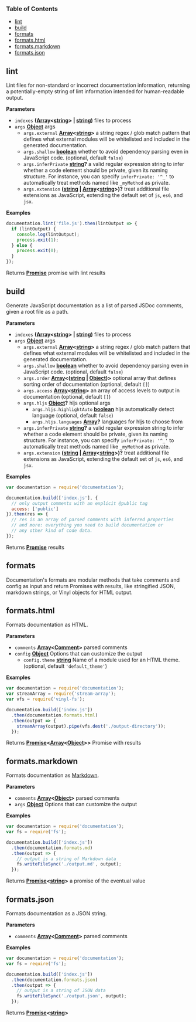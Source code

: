 <!-- Generated by documentation.js. Update this documentation by updating the source code. -->

### Table of Contents

-   [lint][1]
-   [build][2]
-   [formats][3]
-   [formats.html][4]
-   [formats.markdown][5]
-   [formats.json][6]

## lint

Lint files for non-standard or incorrect documentation
information, returning a potentially-empty string
of lint information intended for human-readable output.

**Parameters**

-   `indexes` **([Array][7]&lt;[string][8]> | [string][8])** files to process
-   `args` **[Object][9]** args
    -   `args.external` **[Array][7]&lt;[string][8]>** a string regex / glob match pattern
        that defines what external modules will be whitelisted and included in the
        generated documentation.
    -   `args.shallow` **[boolean][10]** whether to avoid dependency parsing
        even in JavaScript code. (optional, default `false`)
    -   `args.inferPrivate` **[string][8]?** a valid regular expression string
        to infer whether a code element should be private, given its naming structure.
        For instance, you can specify `inferPrivate: '^_'` to automatically treat
        methods named like `_myMethod` as private.
    -   `args.extension` **([string][8] \| [Array][7]&lt;[string][8]>)?** treat additional file extensions
        as JavaScript, extending the default set of `js`, `es6`, and `jsx`.

**Examples**

```javascript
documentation.lint('file.js').then(lintOutput => {
  if (lintOutput) {
    console.log(lintOutput);
    process.exit(1);
  } else {
    process.exit(0);
  }
});
```

Returns **[Promise][11]** promise with lint results

## build

Generate JavaScript documentation as a list of parsed JSDoc
comments, given a root file as a path.

**Parameters**

-   `indexes` **([Array][7]&lt;[string][8]> | [string][8])** files to process
-   `args` **[Object][9]** args
    -   `args.external` **[Array][7]&lt;[string][8]>** a string regex / glob match pattern
        that defines what external modules will be whitelisted and included in the
        generated documentation.
    -   `args.shallow` **[boolean][10]** whether to avoid dependency parsing
        even in JavaScript code. (optional, default `false`)
    -   `args.order` **[Array][7]&lt;([string][8] \| [Object][9])>** optional array that
        defines sorting order of documentation (optional, default `[]`)
    -   `args.access` **[Array][7]&lt;[string][8]>** an array of access levels
        to output in documentation (optional, default `[]`)
    -   `args.hljs` **[Object][9]?** hljs optional args
        -   `args.hljs.highlightAuto` **[boolean][10]** hljs automatically detect language (optional, default `false`)
        -   `args.hljs.languages` **[Array][7]?** languages for hljs to choose from
    -   `args.inferPrivate` **[string][8]?** a valid regular expression string
        to infer whether a code element should be private, given its naming structure.
        For instance, you can specify `inferPrivate: '^_'` to automatically treat
        methods named like `_myMethod` as private.
    -   `args.extension` **([string][8] \| [Array][7]&lt;[string][8]>)?** treat additional file extensions
        as JavaScript, extending the default set of `js`, `es6`, and `jsx`.

**Examples**

```javascript
var documentation = require('documentation');

documentation.build(['index.js'], {
  // only output comments with an explicit @public tag
  access: ['public']
}).then(res => {
  // res is an array of parsed comments with inferred properties
  // and more: everything you need to build documentation or
  // any other kind of code data.
});
```

Returns **[Promise][11]** results

## formats

Documentation's formats are modular methods that take comments
and config as input and return Promises with results,
like stringified JSON, markdown strings, or Vinyl objects for HTML
output.

## formats.html

Formats documentation as HTML.

**Parameters**

-   `comments` **[Array][7]&lt;[Comment][12]>** parsed comments
-   `config` **[Object][9]** Options that can customize the output
    -   `config.theme` **[string][8]** Name of a module used for an HTML theme. (optional, default `'default_theme'`)

**Examples**

```javascript
var documentation = require('documentation');
var streamArray = require('stream-array');
var vfs = require('vinyl-fs');

documentation.build(['index.js'])
  .then(documentation.formats.html)
  .then(output => {
    streamArray(output).pipe(vfs.dest('./output-directory'));
  });
```

Returns **[Promise][11]&lt;[Array][7]&lt;[Object][9]>>** Promise with results

## formats.markdown

Formats documentation as
[Markdown][13].

**Parameters**

-   `comments` **[Array][7]&lt;[Object][9]>** parsed comments
-   `args` **[Object][9]** Options that can customize the output

**Examples**

```javascript
var documentation = require('documentation');
var fs = require('fs');

documentation.build(['index.js'])
  .then(documentation.formats.md)
  .then(output => {
    // output is a string of Markdown data
    fs.writeFileSync('./output.md', output);
  });
```

Returns **[Promise][11]&lt;[string][8]>** a promise of the eventual value

## formats.json

Formats documentation as a JSON string.

**Parameters**

-   `comments` **[Array][7]&lt;[Comment][12]>** parsed comments

**Examples**

```javascript
var documentation = require('documentation');
var fs = require('fs');

documentation.build(['index.js'])
  .then(documentation.formats.json)
  .then(output => {
    // output is a string of JSON data
    fs.writeFileSync('./output.json', output);
  });
```

Returns **[Promise][11]&lt;[string][8]>** 

[1]: #lint

[2]: #build

[3]: #formats

[4]: #formatshtml

[5]: #formatsmarkdown

[6]: #formatsjson

[7]: https://developer.mozilla.org/docs/Web/JavaScript/Reference/Global_Objects/Array

[8]: https://developer.mozilla.org/docs/Web/JavaScript/Reference/Global_Objects/String

[9]: https://developer.mozilla.org/docs/Web/JavaScript/Reference/Global_Objects/Object

[10]: https://developer.mozilla.org/docs/Web/JavaScript/Reference/Global_Objects/Boolean

[11]: https://developer.mozilla.org/docs/Web/JavaScript/Reference/Global_Objects/Promise

[12]: https://developer.mozilla.org/docs/Web/API/Comment/Comment

[13]: http://daringfireball.net/projects/markdown/
